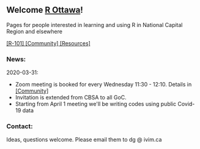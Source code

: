 <!-- # r-ottawa [https://IVI-M.github.io/r-ottawa/](https://IVI-M.github.io/r-ottawa/)
R Ottawa: Learning and using R together in National Capital Region - Resouces for weekly meet-ups -->


## Welcome [R Ottawa](https://ivi-m.github.io/r-ottawa/)! 
Pages for people interested in learning and using R in National Capital Region and elsewhere

<!-- 
[ [R-101 (beginners)] ](r101.md) [ [Weekly meet-up] ](weekly.md)
[ [Resources] ](get.md)  
[ [Tools, Tricks, Tips] ](ttt.md) 
[[Community]](community.md) [ [About] ](about.md)
-->

[ [R-101] ](r101.md) 
[ [Community] ](community.md)
[ [Resources] ](resources.md)  


### News:   
2020-03-31:    
- Zoom meeting is booked for every Wednesday 11:30 - 12:10. Details in [ [Community] ](community.md)
- Invitation is extended from CBSA to all GoC.  
- Starting from April 1 meeting we'll be writing codes using public Covid-19 data



### Contact:

Ideas, questions welcome. Please email them to dg @ ivim.ca 
<!-- Questions/comments: dg@ivim.ca (dmitry@gorodnichy.ca) or via gcconnex.ca -->
